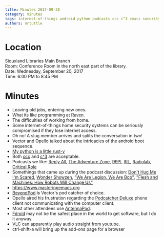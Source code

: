 ```yaml
---
title: Minutes 2017-09-20
category: minutes
tags: internet-of-things android python podcasts ccc c^3 emacs security
authors: mrtuttle
---
```


# Location

Siouxland Libraries Main Branch  
Room: Conference Room in the north east part of the library.  
Date: Wednesday, September 20, 2017  
Time: 6:00 PM to 8:45 PM

# Minutes

* Leaving old jobs, entering new ones.
* What its like programming at [Raven](http://ravenind.com/).
* The difficulties of working from home.
* Some internet-of-things home security systems can be seriously compromised if they lose internet access.
* Oh no!  A slug member arrives and splits the conversation in two!
* Vector and Opello talked about the intricacies of the android boot sequence.
* [My python is a little rust-y](https://www.youtube.com/watch?v=3CwJ0MH-4MA)
* Both [ccc](https://www.ccc.de/en/) and [c^3](https://tickets.events.ccc.de/34c3/) are acceptable.
* Podcasts we like: [Reply All](https://gimletmedia.com/reply-all/), [The Adventure Zone](http://www.maximumfun.org/shows/adventure-zone), [99PI](https://99percentinvisible.org/), [IRL](https://irlpodcast.org/), [Radiolab](http://www.radiolab.org/),  [Critical Role](http://geekandsundry.com/shows/critical-role/)
* Somethings that came up during the podcast discussion: [Don't Hug Me I'm Scared](http://beckyandjoes.com/dont-hug-me-im-scared/), [Wonder Showzen](https://en.wikipedia.org/wiki/Wonder_Showzen), ["We Are Legion, We Are Bob"](https://en.wikipedia.org/wiki/We_Are_Legion_(We_Are_Bob)), ["Flesh and Machines: How Robots Will Change Us"](https://www.amazon.com/Flesh-Machines-Robots-Will-Change/dp/037572527X)
* <https://www.masteringemacs.org>
* [BeyondPod](http://www.beyondpod.mobi/android/index.htm) is Vector's pod catcher of choice.
* Opello aired his frustration regarding the [Podcatcher Deluxe](http://www.podcatcher-deluxe.com/) phone client not communicating with the computer client.
* Most other attendees use [AntennaPod](http://www.podcatcher-deluxe.com/).
* [Fdroid](https://f-droid.org/) may not be the safest place in the world to get software, but I do it anyway.
* [VLC](http://www.videolan.org/vlc/) can apparently play audio straight from youtube.
* ctrl-shift-a will bring up the add-ons page for a browser
